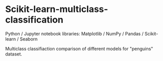# Scikit-learn-multiclass-classification

Python / Jupyter notebook
libraries: Matplotlib / NumPy / Pandas / Scikit-learn / Seaborn

Multiclass classifiaction comparison of different models for "penguins" dataset.
